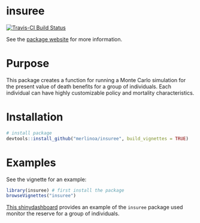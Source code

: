 # insuree

[![Travis-CI Build Status](https://travis-ci.org/merlinoa/insuree.svg?branch=master)](https://travis-ci.org/merlinoa/insuree)

See the [package website](http://merlinoa.github.io/insuree/) for more information. 

# Purpose

This package creates a function for running a Monte Carlo simulation for the present value of death benefits for a group of individuals.  Each individual can have highly customizable policy and mortality characteristics.

# Installation

```R
# install package
devtools::install_github("merlinoa/insuree", build_vignettes = TRUE)
```

# Examples

See the vignette for an example:

```R
library(insuree) # first install the package
browseVignettes("insuree")
```

[This shinydashboard](http://shiny.ractuary.com:3838/insuree-simulation/) provides an example of the `insuree` package used monitor the reserve for a group of individuals.